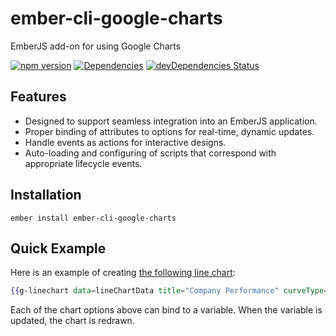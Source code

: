 # ember-cli-google-charts

EmberJS add-on for using Google Charts

[![npm version](https://img.shields.io/npm/v/ember-cli-google-charts.svg?maxAge=2592000)](https://www.npmjs.com/package/ember-cli-google-charts)
[![Dependencies](https://david-dm.org/onehilltech/ember-cli-google-charts.svg)](https://david-dm.org/onehilltech/ember-cli-google-charts)
[![devDependencies Status](https://david-dm.org/onehilltech/ember-cli-google-charts/dev-status.svg)](https://david-dm.org/onehilltech/ember-cli-google-charts?type=dev)

## Features

* Designed to support seamless integration into an EmberJS application.
* Proper binding of attributes to options for real-time, dynamic updates.
* Handle events as actions for interactive designs.
* Auto-loading and configuring of scripts that correspond with appropriate lifecycle events.

## Installation

    ember install ember-cli-google-charts
    
## Quick Example

Here is an example of creating 
[the following line chart](https://developers.google.com/chart/interactive/docs/gallery/linechart#curving-the-lines):

```handlebars
{{g-linechart data=lineChartData title="Company Performance" curveType="function" legendPosition="bottom"}}
```
    
Each of the chart options above can bind to a variable. When the variable is updated, 
the chart is redrawn.


